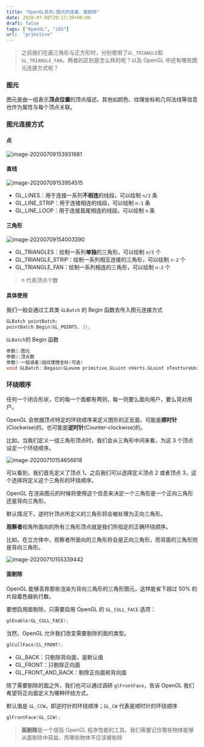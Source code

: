 ```yaml
---
title: "OpenGL系列-图元的连接、面剔除"
date: 2020-07-08T20:17:39+08:00
draft: false
tags: ["OpenGL", "iOS"]
url:  "primitive"
---
```


> 之前我们在画三角形与正方形时，分别使用了`GL_TRIANGLE`和`GL_TRIANGLE_FAN`，两者的区别是怎么样的呢？以及 OpenGL 中还有哪些图元连接方式呢？

### 图元

图元是由一组表示**顶点位置**的顶点描述。其他如颜色、纹理坐标和几何法线等信息也作为属性与每个顶点关联。

### 图元连接方式

#### 点

![image-20200709153931681](https://w-md.imzsy.design//image-20200709153931681.png)

#### 直线

![image-20200709153954515](https://w-md.imzsy.design//image-20200709153954515.png)

- GL_LINES：用于连接一系列**不相连**的线段，可以绘制 `n/2` 条
- GL_LINE_STRIP：用于连接相连的线段，可以绘制 `n-1` 条
- GL_LINE_LOOP：用于连接首尾相连的线段，可以绘制 `n` 条

#### 三角形

![image-20200709154003390](https://w-md.imzsy.design//image-20200709154003390.png)

- GL_TRIANGLES：绘制一系列**单独**的三角形，可以绘制 `n/3` 个
- GL_TRIANGLE_STRIP：绘制一系列相互连接的三角形，可以绘制 `n-2` 个
- GL_TRIANGLE_FAN：绘制一系列相连的三角形，可以绘制 `n-2` 个

> n 代表顶点个数

#### 具体使用

我们一般会通过工具类 `GLBatch` 的 Begin 函数去传入图元连接方式

```c++
GLBatch pointBatch;
pointBatch.Begin(GL_POINTS, 3);
```

`GLBatch`的 Begin 函数

```c++
参数1:图元
参数2:顶点数 
参数3:⼀组或者2组纹理理坐标(可选)
void GLBatch::Begain(GLeunm primitive,GLuint nVerts,GLuint nTexttureUnints = 0);

```

### 环绕顺序

任何一个闭合形状，它的每一个面都有两则，每一则要么面向用户，要么背对用户。

OpenGL 会依据顶点特定的环绕顺序来定义图形的正反面，可能是**顺时针**(Clockwise)的，也可能是**逆时针**(Counter-clockwise)的。

比如，当我们定义一组三角形顶点时，我们会从三角形中间来看，为这 3 个顶点设定一个环绕顺序。

![image-20200710154656618](https://w-md.imzsy.design//image-20200710154656618.png)

可以看到，我们首先定义了顶点 1，之后我们可以选择定义顶点 2 或者顶点 3，这个选择将定义这个三角形的环绕顺序。

OpenGL 在渲染图元的时候将使用这个信息来决定一个三角形是一个正向三角形还是背向三角形。

默认情况下，逆时针顶点所定义的三角形将会被处理为正向三角形。

**观察者**视角所面向的所有三角形顶点就是我们所指定的正确环绕顺序。

比如，在立方体中，观察者所面向的三角形将会是正向三角形，而背面的三角形则是背向三角形。

![image-20200710155339442](https://w-md.imzsy.design//image-20200710155339442.png)

#### 面剔除

OpenGL 能够丢弃那些渲染为背向三角形的三角形图元，这样能省下超过 50% 的片段着色器执行数。

要想启用面剔除，只需要启用 OpenGL 的 `GL_CULL_FACE` 选项：

```c++
glEnable(GL_CULL_FACE);
```

当然，OpenGL 允许我们改变需要剔除的面的类型。

```c++
glCullFace(CL_FRONT);
```

- GL_BACK：只剔除背向面，是默认值
- GL_FRONT：只剔除正向面
- GL_FRONT_AND_BACK：剔除正向面和背向面

除了需要剔除的面之外，我们也可以通过调研 `glFrontFace`，告诉 OpenGL 我们希望将正向面定义为哪种环绕方式。

默认值是 `GL_CCW`，即逆时针的环绕顺序；`GL_CW` 代表是顺时针的环绕顺序

```c++
glFrontFace(GL_CCW);
```

> **面剔除**是一个提高 OpenGL 程序性能的工具。我们需要记住哪些物体能够从面剔除中获益，而哪些物体不应该被剔除

